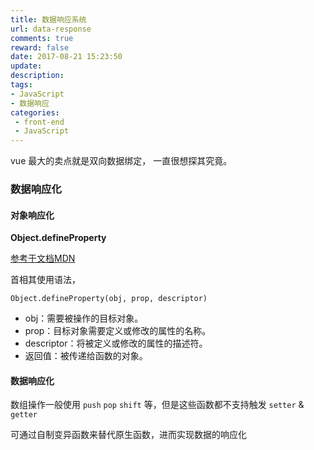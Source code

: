 ```yaml
---
title: 数据响应系统
url: data-response
comments: true
reward: false
date: 2017-08-21 15:23:50
update:
description:
tags:
- JavaScript
- 数据响应
categories:
 - front-end
 - JavaScript
---
```


vue 最大的卖点就是双向数据绑定， 一直很想探其究竟。

<!--more-->

### 数据响应化

#### 对象响应化

**Object.defineProperty**


[参考于文档MDN][1]

首相其使用语法，

```stylus
Object.defineProperty(obj, prop, descriptor)
```

+ obj：需要被操作的目标对象。
+ prop：目标对象需要定义或修改的属性的名称。
+ descriptor：将被定义或修改的属性的描述符。
+ 返回值：被传递给函数的对象。


#### 数据响应化

数组操作一般使用 `push` `pop` `shift` 等，但是这些函数都不支持触发 `setter` & `getter`

可通过自制变异函数来替代原生函数，进而实现数据的响应化


  [1]: https://developer.mozilla.org/zh-CN/docs/Web/JavaScript/Reference/Global_Objects/Object/defineProperty